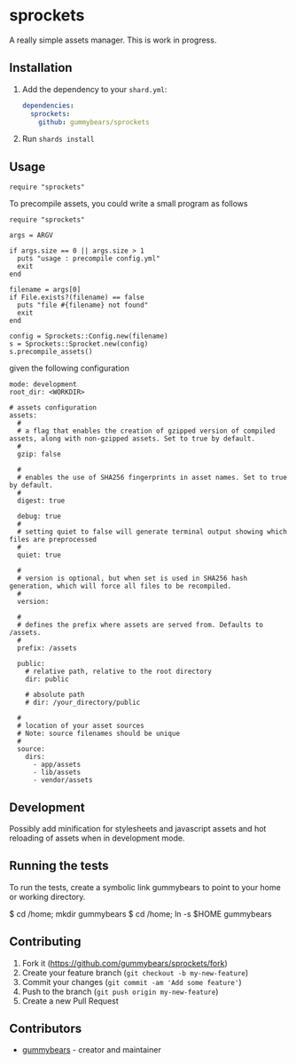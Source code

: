# sprockets

A really simple assets manager.
This is work in progress.

## Installation

1. Add the dependency to your `shard.yml`:

   ```yaml
   dependencies:
     sprockets:
       github: gummybears/sprockets
   ```

2. Run `shards install`

## Usage

```crystal
require "sprockets"
```

To precompile assets, you could write a small program as follows
```
require "sprockets"

args = ARGV

if args.size == 0 || args.size > 1
  puts "usage : precompile config.yml"
  exit
end

filename = args[0]
if File.exists?(filename) == false
  puts "file #{filename} not found"
  exit
end

config = Sprockets::Config.new(filename)
s = Sprockets::Sprocket.new(config)
s.precompile_assets()
```
given the following configuration
```
mode: development
root_dir: <WORKDIR>

# assets configuration
assets:
  #
  # a flag that enables the creation of gzipped version of compiled assets, along with non-gzipped assets. Set to true by default.
  #
  gzip: false

  #
  # enables the use of SHA256 fingerprints in asset names. Set to true by default.
  #
  digest: true

  debug: true
  #
  # setting quiet to false will generate terminal output showing which files are preprocessed
  #
  quiet: true

  #
  # version is optional, but when set is used in SHA256 hash generation, which will force all files to be recompiled.
  #
  version:

  #
  # defines the prefix where assets are served from. Defaults to /assets.
  #
  prefix: /assets

  public:
    # relative path, relative to the root directory
    dir: public

    # absolute path
    # dir: /your_directory/public

  #
  # location of your asset sources
  # Note: source filenames should be unique
  #
  source:
    dirs:
      - app/assets
      - lib/assets
      - vendor/assets
```

## Development

Possibly add minification for stylesheets and javascript assets and hot reloading
of assets when in development mode.

## Running the tests

To run the tests, create a symbolic link gummybears
to point to your home or working directory.

$ cd /home; mkdir gummybears
$ cd /home; ln -s $HOME gummybears

## Contributing

1. Fork it (<https://github.com/gummybears/sprockets/fork>)
2. Create your feature branch (`git checkout -b my-new-feature`)
3. Commit your changes (`git commit -am 'Add some feature'`)
4. Push to the branch (`git push origin my-new-feature`)
5. Create a new Pull Request

## Contributors

- [gummybears](https://github.com/gummybears) - creator and maintainer
